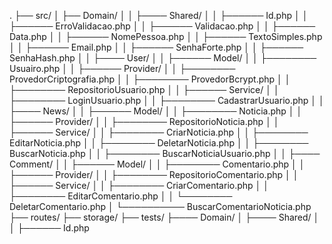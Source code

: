 .
├── src/
│ ├── Domain/
│ │ ├──── Shared/
│ │ ├────── Id.php
│ │ ├────── ErroValidacao.php
│ │ ├────── Validacao.php
│ │ ├────── Data.php
│ │ ├────── NomePessoa.php
│ │ ├────── TextoSimples.php
│ │ ├────── Email.php
│ │ ├────── SenhaForte.php
│ │ ├────── SenhaHash.php
│ │ ├──── User/
│ │ ├────── Model/
│ │ ├──────── Usuairo.php
│ │ ├────── Provider/
│ │ ├──────── ProvedorCriptografia.php
│ │ ├──────── ProvedorBcrypt.php
│ │ ├──────── RepositorioUsuario.php
│ │ ├────── Service/
│ │ ├──────── LoginUsuario.php
│ │ ├──────── CadastrarUsuario.php
│ │ ├──── News/
│ │ ├────── Model/
│ │ ├──────── Noticia.php
│ │ ├────── Provider/
│ │ ├──────── RepositorioNoticia.php
│ │ ├────── Service/
│ │ ├──────── CriarNoticia.php
│ │ ├──────── EditarNoticia.php
│ │ ├──────── DeletarNoticia.php
│ │ ├──────── BuscarNoticia.php
│ │ ├──────── BuscarNoticiaUsuario.php
│ │ ├──── Comment/
│ │ ├────── Model/
│ │ ├──────── Comentario.php
│ │ ├────── Provider/
│ │ ├──────── RepositorioComentario.php
│ │ ├────── Service/
│ │ ├──────── CriarComentario.php
│ │ ├──────── EditarComentario.php
│ │ └──────── DeletarComentario.php
│ └────────── BuscarComentarioNoticia.php
├── routes/
├── storage/
├── tests/
├──── Domain/
│ ├──── Shared/
│ │ ├────── Id.php
